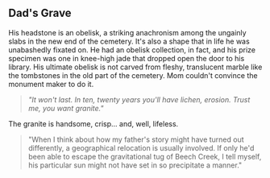 ## Dad's Grave

His headstone is an obelisk, a striking anachronism among the ungainly slabs in the new end of the cemetery. It's also a shape that in life he was unabashedly fixated on. He had an obelisk collection, in fact, and his prize specimen was one in knee-high jade that dropped open the door to his library. His ultimate obelisk is not carved from fleshy, translucent marble like the tombstones in the old part of the cemetery. Mom couldn't convince the monument maker to do it. 

> _"It won't last. In ten, twenty years you'll have lichen, erosion. Trust me, you want granite."_

The granite is handsome, crisp... and, well, lifeless.

> "When I think about how my father's story might have turned out differently, a geographical relocation is usually involved. If only he'd been able to escape the gravitational tug of Beech Creek, I tell myself, his particular sun might not have set in so precipitate a manner."

